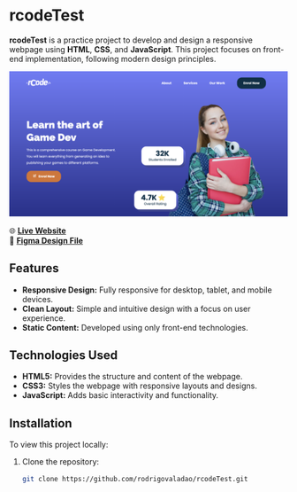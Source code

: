 # rcodeTest

**rcodeTest** is a practice project to develop and design a responsive webpage using **HTML**, **CSS**, and **JavaScript**. This project focuses on front-end implementation, following modern design principles.

![Project Thumbnail](images/thumbnail.png)

🌐 **[Live Website](https://rcodetest.netlify.app)**  
🎨 **[Figma Design File](https://www.figma.com/file/TRhKU3eHkohfSvS3lzBrT5/Responsive-Website---Figma-%2F-HTML---CSS---JavaScript?node-id=10%3A415&t=rDTXw576mCo5t62P-1)**

## Features

- **Responsive Design:** Fully responsive for desktop, tablet, and mobile devices.
- **Clean Layout:** Simple and intuitive design with a focus on user experience.
- **Static Content:** Developed using only front-end technologies.

## Technologies Used

- **HTML5:** Provides the structure and content of the webpage.
- **CSS3:** Styles the webpage with responsive layouts and designs.
- **JavaScript:** Adds basic interactivity and functionality.

## Installation

To view this project locally:

1. Clone the repository:
   ```bash
   git clone https://github.com/rodrigovaladao/rcodeTest.git
   ```
